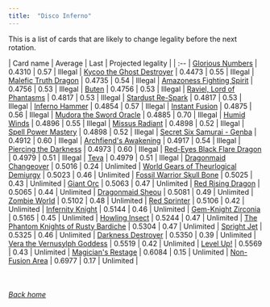 ```yaml
---
title:  "Disco Inferno"
---
```


This is a list of cards that are likely to change legality before the next rotation.

| Card name | Average | Last | Projected legality |
| :-- |
[Glorious Numbers](https://db.ygoprodeck.com/card/?search=Glorious%20Numbers) | 0.4310 | 0.57 | Illegal |
[Kycoo the Ghost Destroyer](https://db.ygoprodeck.com/card/?search=Kycoo%20the%20Ghost%20Destroyer) | 0.4473 | 0.55 | Illegal |
[Malefic Truth Dragon](https://db.ygoprodeck.com/card/?search=Malefic%20Truth%20Dragon) | 0.4735 | 0.54 | Illegal |
[Amazoness Fighting Spirit](https://db.ygoprodeck.com/card/?search=Amazoness%20Fighting%20Spirit) | 0.4756 | 0.53 | Illegal |
[Buten](https://db.ygoprodeck.com/card/?search=Buten) | 0.4756 | 0.53 | Illegal |
[Raviel, Lord of Phantasms](https://db.ygoprodeck.com/card/?search=Raviel,%20Lord%20of%20Phantasms) | 0.4817 | 0.53 | Illegal |
[Stardust Re-Spark](https://db.ygoprodeck.com/card/?search=Stardust%20Re-Spark) | 0.4817 | 0.53 | Illegal |
[Inferno Hammer](https://db.ygoprodeck.com/card/?search=Inferno%20Hammer) | 0.4854 | 0.57 | Illegal |
[Instant Fusion](https://db.ygoprodeck.com/card/?search=Instant%20Fusion) | 0.4875 | 0.56 | Illegal |
[Mudora the Sword Oracle](https://db.ygoprodeck.com/card/?search=Mudora%20the%20Sword%20Oracle) | 0.4885 | 0.70 | Illegal |
[Humid Winds](https://db.ygoprodeck.com/card/?search=Humid%20Winds) | 0.4896 | 0.55 | Illegal |
[Missus Radiant](https://db.ygoprodeck.com/card/?search=Missus%20Radiant) | 0.4898 | 0.52 | Illegal |
[Spell Power Mastery](https://db.ygoprodeck.com/card/?search=Spell%20Power%20Mastery) | 0.4898 | 0.52 | Illegal |
[Secret Six Samurai - Genba](https://db.ygoprodeck.com/card/?search=Secret%20Six%20Samurai%20-%20Genba) | 0.4912 | 0.60 | Illegal |
[Archfiend's Awakening](https://db.ygoprodeck.com/card/?search=Archfiend's%20Awakening) | 0.4917 | 0.54 | Illegal |
[Piercing the Darkness](https://db.ygoprodeck.com/card/?search=Piercing%20the%20Darkness) | 0.4973 | 0.60 | Illegal |
[Red-Eyes Black Flare Dragon](https://db.ygoprodeck.com/card/?search=Red-Eyes%20Black%20Flare%20Dragon) | 0.4979 | 0.51 | Illegal |
[Teva](https://db.ygoprodeck.com/card/?search=Teva) | 0.4979 | 0.51 | Illegal |
[Dragonmaid Changeover](https://db.ygoprodeck.com/card/?search=Dragonmaid%20Changeover) | 0.5016 | 0.24 | Unlimited |
[World Gears of Theurlogical Demiurgy](https://db.ygoprodeck.com/card/?search=World%20Gears%20of%20Theurlogical%20Demiurgy) | 0.5023 | 0.46 | Unlimited |
[Fossil Warrior Skull Bone](https://db.ygoprodeck.com/card/?search=Fossil%20Warrior%20Skull%20Bone) | 0.5025 | 0.43 | Unlimited |
[Giant Orc](https://db.ygoprodeck.com/card/?search=Giant%20Orc) | 0.5063 | 0.47 | Unlimited |
[Red Rising Dragon](https://db.ygoprodeck.com/card/?search=Red%20Rising%20Dragon) | 0.5065 | 0.44 | Unlimited |
[Dragonmaid Sheou](https://db.ygoprodeck.com/card/?search=Dragonmaid%20Sheou) | 0.5081 | 0.49 | Unlimited |
[Zombie World](https://db.ygoprodeck.com/card/?search=Zombie%20World) | 0.5102 | 0.48 | Unlimited |
[Red Sprinter](https://db.ygoprodeck.com/card/?search=Red%20Sprinter) | 0.5106 | 0.42 | Unlimited |
[Infernity Knight](https://db.ygoprodeck.com/card/?search=Infernity%20Knight) | 0.5144 | 0.46 | Unlimited |
[Gem-Knight Zirconia](https://db.ygoprodeck.com/card/?search=Gem-Knight%20Zirconia) | 0.5165 | 0.45 | Unlimited |
[Howling Insect](https://db.ygoprodeck.com/card/?search=Howling%20Insect) | 0.5244 | 0.47 | Unlimited |
[The Phantom Knights of Rusty Bardiche](https://db.ygoprodeck.com/card/?search=The%20Phantom%20Knights%20of%20Rusty%20Bardiche) | 0.5304 | 0.47 | Unlimited |
[Spright Jet](https://db.ygoprodeck.com/card/?search=Spright%20Jet) | 0.5325 | 0.46 | Unlimited |
[Darkness Destroyer](https://db.ygoprodeck.com/card/?search=Darkness%20Destroyer) | 0.5350 | 0.39 | Unlimited |
[Vera the Vernusylph Goddess](https://db.ygoprodeck.com/card/?search=Vera%20the%20Vernusylph%20Goddess) | 0.5519 | 0.42 | Unlimited |
[Level Up!](https://db.ygoprodeck.com/card/?search=Level%20Up!) | 0.5569 | 0.43 | Unlimited |
[Magician's Restage](https://db.ygoprodeck.com/card/?search=Magician's%20Restage) | 0.6084 | 0.15 | Unlimited |
[Non-Fusion Area](https://db.ygoprodeck.com/card/?search=Non-Fusion%20Area) | 0.6977 | 0.17 | Unlimited |

<br>

###### [Back home](index)